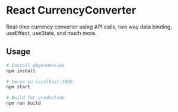 # React CurrencyConverter
Real-time currency converter using API calls, two way data binding, useEffect, useState, and much more.

## Usage

```bash 
# Install dependencies
npm install

# Serve on localhost:3000
npm start

# Build for production
npm run build
```